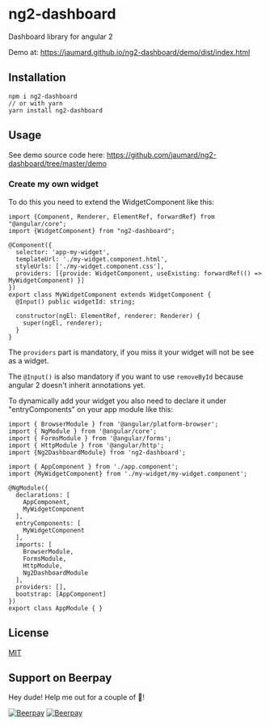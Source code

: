 # ng2-dashboard
Dashboard library for angular 2

Demo at: https://jaumard.github.io/ng2-dashboard/demo/dist/index.html

## Installation 

```
npm i ng2-dashboard
// or with yarn 
yarn install ng2-dashboard
```

## Usage 

See demo source code here: https://github.com/jaumard/ng2-dashboard/tree/master/demo

### Create my own widget
To do this you need to extend the WidgetComponent like this: 

```
import {Component, Renderer, ElementRef, forwardRef} from "@angular/core";
import {WidgetComponent} from "ng2-dashboard";

@Component({
  selector: 'app-my-widget',
  templateUrl: './my-widget.component.html',
  styleUrls: ['./my-widget.component.css'],
  providers: [{provide: WidgetComponent, useExisting: forwardRef(() => MyWidgetComponent) }]
})
export class MyWidgetComponent extends WidgetComponent {
  @Input() public widgetId: string;
  
  constructor(ngEl: ElementRef, renderer: Renderer) {
    super(ngEl, renderer);
  }
}

```

The `providers` part is mandatory, if you miss it your widget will not be see as a widget.

The `@Input()` is also mandatory if you want to use `removeById` because angular 2 doesn't inherit annotations yet.

To dynamically add your widget you also need to declare it under "entryComponents" on your app module like this: 

```
import { BrowserModule } from '@angular/platform-browser';
import { NgModule } from '@angular/core';
import { FormsModule } from '@angular/forms';
import { HttpModule } from '@angular/http';
import {Ng2DashboardModule} from 'ng2-dashboard';

import { AppComponent } from './app.component';
import {MyWidgetComponent} from './my-widget/my-widget.component';

@NgModule({
  declarations: [
    AppComponent,
    MyWidgetComponent
  ],
  entryComponents: [
    MyWidgetComponent
  ],
  imports: [
    BrowserModule,
    FormsModule,
    HttpModule,
    Ng2DashboardModule
  ],
  providers: [],
  bootstrap: [AppComponent]
})
export class AppModule { }

```

## License
[MIT](https://github.com/jaumard/trailpack-passport/blob/master/LICENSE)

## Support on Beerpay
Hey dude! Help me out for a couple of :beers:!

[![Beerpay](https://beerpay.io/jaumard/ng2-dashboard/badge.svg?style=beer-square)](https://beerpay.io/jaumard/ng2-dashboard)  [![Beerpay](https://beerpay.io/jaumard/ng2-dashboard/make-wish.svg?style=flat-square)](https://beerpay.io/jaumard/ng2-dashboard?focus=wish)
